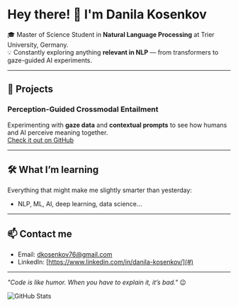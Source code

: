 # Hey there! 👋 I'm Danila Kosenkov

🎓 Master of Science Student in **Natural Language Processing** at Trier University, Germany.  
💡 Constantly exploring anything **relevant in NLP** — from transformers to gaze-guided AI experiments.  

---

## 🚀 Projects

### **Perception-Guided Crossmodal Entailment**
Experimenting with **gaze data** and **contextual prompts** to see how humans and AI perceive meaning together.  
[Check it out on GitHub](#)  

---

## 🛠 What I’m learning
Everything that might make me slightly smarter than yesterday:  
- NLP, ML, AI, deep learning, data science…
  
---

## 📫 Contact me
- Email: [dkosenkov76@gmail.com](mailto:dkosenkov76@gmail.com)  
- LinkedIn: [https://www.linkedin.com/in/danila-kosenkov/](#)  

---

*"Code is like humor. When you have to explain it, it’s bad."* 😉  

![GitHub Stats](https://github-readme-stats.vercel.app/api?username=DanilaKosenkov&show_icons=true&theme=radical)
